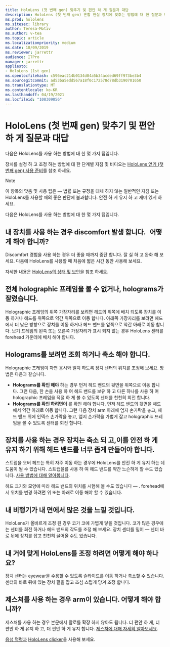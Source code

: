 ```yaml
---
title: HoloLens (첫 번째 gen) 맞추기 및 편안 하 게 질문과 대답
description: HoloLens (첫 번째 gen) 혼합 현실 장치에 맞추는 방법에 대 한 질문과 대답을 최신 상태로 유지 합니다.
ms.prod: hololens
ms.sitesec: library
author: Teresa-Motiv
ms.author: v-tea
ms.topic: article
ms.localizationpriority: medium
ms.date: 10/09/2019
ms.reviewer: jarrettr
audience: ITPro
manager: jarrettr
appliesto:
- HoloLens (1st gen)
ms.openlocfilehash: c596eac214b0134d04a5b34acded69ff973be3b4
ms.sourcegitcommit: ad53ba5edd567a18f0c172578d78db3190701650
ms.translationtype: MT
ms.contentlocale: ko-KR
ms.lasthandoff: 04/19/2021
ms.locfileid: "108309056"
---
```

# <a name="hololens-1st-gen-fit-and-comfort-frequently-asked-questions"></a>HoloLens (첫 번째 gen) 맞추기 및 편안 하 게 질문과 대답

다음은 HoloLens를 사용 하는 방법에 대 한 몇 가지 팁입니다.

장치를 설정 하 고 조정 하는 방법에 대 한 단계별 지침 및 비디오는 [HoloLens 얻기 (첫 번째 gen) 사용 준비](hololens1-setup.md)를 참조 하세요.

> [!NOTE]
> 이 항목의 맞춤 및 사용 팁은 &mdash; 법률 또는 규정을 대체 하지 않는 일반적인 지침 또는 HoloLens를 사용할 때의 좋은 판단에 불과합니다. 안전 하 게 유지 하 고 재미 있게 하세요.

다음은 HoloLens를 사용 하는 방법에 대 한 몇 가지 팁입니다.

## <a name="im-experiencing-discomfort-when-i-use-my-device-what-should-i-do"></a>내 장치를 사용 하는 경우 discomfort 발생 합니다.   어떻게 해야 합니까?

Discomfort 경험을 사용 하는 경우 더 좋을 때까지 중단 합니다. 잘 실 하 고 완화 해 보세요. 다음에 HoloLens를 사용할 때 처음에 짧은 시간 동안 사용해 보세요.

자세한 내용은 [HoloLens의 상태 및 보안](https://go.microsoft.com/fwlink/p/?LinkId=746661)을 참조 하세요.

## <a name="i-cant-see-the-whole-holographic-frame-or-my-holograms-are-cut-off"></a>전체 holographic 프레임을 볼 수 없거나, holograms가 잘렸습니다.

Holographic 프레임의 위쪽 가장자리를 보려면 헤드의 위쪽에 배치 되도록 장치를 이동 하거나 헤드를 위쪽으로 약간 위쪽으로 이동 합니다. 아래쪽 가장자리를 보려면 헤드에서 더 낮은 방향으로 장치를 이동 하거나 헤드 밴드를 앞쪽으로 약간 아래로 이동 합니다. 보기 프레임의 왼쪽 또는 오른쪽 가장자리가 표시 되지 않는 경우 HoloLens 센터를 forehead 가운데에 배치 해야 합니다.

## <a name="i-need-to-look-up-or-down-to-see-holograms"></a>Holograms를 보려면 조회 하거나 축소 해야 합니다.

Holographic 프레임이 자연 응시와 일치 하도록 장치 센터의 위치를 조정해 보세요. 방법은 다음과 같습니다.

- **Holograms를 확인 해야** 하는 경우 먼저 헤드 밴드의 뒷면을 위쪽으로 이동 합니다. 그런 다음, 한 손을 사용 하 여 헤드 밴드를 보유 하 고 다른 하나를 사용 하 여 holographic 프레임을 적절 하 게 볼 수 있도록 센터를 천천히 회전 합니다.
- **Holograms를 확인 하려면이** 를 확인 해야 합니다. 먼저 헤드 밴드의 뒷면을 헤드에서 약간 아래로 이동 합니다. 그런 다음 장치 arm 아래에 엄지 손가락을 놓고, 헤드 밴드 위에 인덱스 손가락을 놓고, 엄지 손가락을 가볍게 잡고 holographic 프레임을 볼 수 있도록 센터를 회전 합니다.

## <a name="the-device-slides-down-when-im-using-it-or-i-need-to-make-the-headband-too-tight-to-keep-it-secure"></a>장치를 사용 하는 경우 장치는 축소 되 고,이를 안전 하 게 유지 하기 위해 헤드 밴드를 너무 좁게 만들어야 합니다.

스트랩을 오버 헤드는 특히 자주 이동 하는 경우에 HoloLens를 안전 하 게 유지 하는 데 도움이 될 수 있습니다. 스트랩을를 사용 하 여 헤드 밴드를 약간 느슨하게 할 수도 있습니다. [사용 방법에 대해 알아봅니다](hololens1-setup.md#adjust-fit).

헤드 크기와 모양에 따라 헤드 밴드의 위치를 시험해 볼 수도 있습니다 &mdash; . forehead에서 위치를 변경 하려면 위 또는 아래로 이동 해야 할 수 있습니다.

## <a name="my-hololens-feels-heavy-on-my-nose"></a>내 비행기가 내 면에서 많은 것을 느낄 것입니다.

HoloLens가 올바르게 조정 된 경우 코가 코에 가볍게 닿을 것입니다. 코가 많은 경우에는 센터를 회전 하거나 헤드 밴드의 각도를 조정 해 보세요. 장치 센터를 밀어 &mdash; 센터 바로 뒤에 장치를 잡고 천천히 끌어올 수도 있습니다.

## <a name="how-can-i-adjust-hololens-to-fit-with-my-glasses"></a>내 거에 맞게 HoloLens를 조정 하려면 어떻게 해야 하나요?

장치 센터는 eyewear을 수용할 수 있도록 슬라이드를 이동 하거나 축소할 수 있습니다. 센터의 바로 뒤에 있는 장치 팔을 잡고 조심 스럽게 당겨 조정 합니다.

## <a name="my-arm-gets-tired-when-i-use-gestures-what-can-i-do"></a>제스처를 사용 하는 경우 arm이 있습니다. 어떻게 해야 합니까?

제스처를 사용 하는 경우 본문에서 팔로를 확장 하지 않아도 됩니다. 더 편안 하 게, 더 편안 하 게 유지 하 고, 더 편안 하 게 유지 합니다. [제스처에 대해 자세히 알아보세요](hololens1-basic-usage.md#use-hololens-with-your-hands).

[음성 명령과](hololens-cortana.md) [HoloLens clicker](hololens1-clicker.md)을 사용해 보세요.
